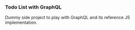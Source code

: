 ### Todo List with GraphQL 

Dummy side project to play with GraphQL and its reference JS implementation.
